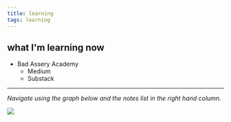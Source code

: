 ```yaml
---
title: learning
tags: learning
---
```


## what I'm learning now

- Bad Assery Academy
	- Medium
	- Substack

---

*Navigate using the graph below and the notes list in the right hand column.*

![](https://source.unsplash.com/DnUIfLUREwc/1900x1200)